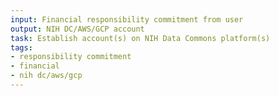 ```yaml
---
input: Financial responsibility commitment from user
output: NIH DC/AWS/GCP account
task: Establish account(s) on NIH Data Commons platform(s)
tags:
- responsibility commitment
- financial
- nih dc/aws/gcp
---
```

